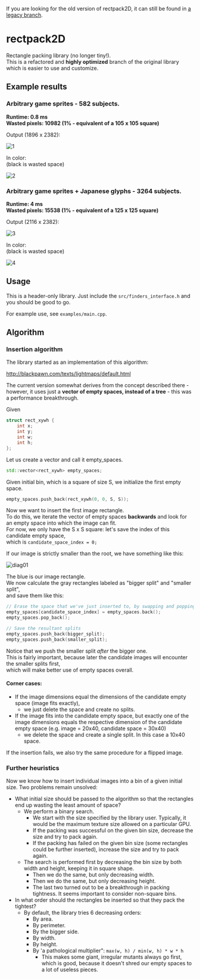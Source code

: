 If you are looking for the old version of rectpack2D, it can still be found in [a legacy branch](https://github.com/TeamHypersomnia/rectpack2D/tree/legacy).

# rectpack2D

Rectangle packing library (no longer tiny!).  
This is a refactored and **highly optimized** branch of the original library which is easier to use and customize.  

## Example results

### Arbitrary game sprites - 582 subjects.  

**Runtime: 0.8 ms**  
**Wasted pixels: 10982 (1% - equivalent of a 105 x 105 square)**  

Output (1896 x 2382):

![1](example/images/atlas_small.png)

In color:  
(black is wasted space)

![2](example/images/atlas_small_color.png)

### Arbitrary game sprites + Japanese glyphs - 3264 subjects.  

**Runtime: 4 ms**  
**Wasted pixels: 15538 (1% - equivalent of a 125 x 125 square)**  

Output (2116 x 2382):

![3](example/images/atlas_big.png)

In color:  
(black is wasted space)

![4](example/images/atlas_big_color.png)

## Usage

This is a header-only library.
Just include the ``src/finders_interface.h`` and you should be good to go.

For example use, see ``examples/main.cpp``.

## Algorithm

### Insertion algorithm

The library started as an implementation of this algorithm:

http://blackpawn.com/texts/lightmaps/default.html

The current version somewhat derives from the concept described there -  
however, it uses just a **vector of empty spaces, instead of a tree** - this was a performance breakthrough.  

Given

```cpp
struct rect_xywh {
	int x;
	int y;
	int w;
	int h;
};
````

Let us create a vector and call it empty_spaces.

```cpp
std::vector<rect_xywh> empty_spaces;
````

Given initial bin, which is a square of size S, we initialize the first empty space.

```cpp
empty_spaces.push_back(rect_xywh(0, 0, S, S));
````

Now we want to insert the first image rectangle.  
To do this, we iterate the vector of empty spaces **backwards** and look for an empty space into which the image can fit.  
For now, we only have the S x S square: let's save the index of this candidate empty space,  
which is ``candidate_space_index = 0;``  

If our image is strictly smaller than the root, we have something like this:

![diag01](example/images/diag01.png)

The blue is our image rectangle.  
We now calculate the gray rectangles labeled as "bigger split" and "smaller split",  
and save them like this:  

```cpp
// Erase the space that we've just inserted to, by swapping and popping.
empty_spaces[candidate_space_index] = empty_spaces.back();
empty_spaces.pop_back();

// Save the resultant splits
empty_spaces.push_back(bigger_split);
empty_spaces.push_back(smaller_split);
````

Notice that we push the smaller split *after* the bigger one.  
This is fairly important, because later the candidate images will encounter the smaller splits first,  
which will make better use of empty spaces overall.  

#### Corner cases:

- If the image dimensions equal the dimensions of the candidate empty space (image fits exactly),
	- we just delete the space and create no splits.  
- If the image fits into the candidate empty space, but exactly one of the image dimensions equals the respective dimension of the candidate empty space (e.g. image = 20x40, candidate space = 30x40)
	- we delete the space and create a single split. In this case a 10x40 space.

If the insertion fails, we also try the same procedure for a flipped image.

### Further heuristics

Now we know how to insert individual images into a bin of a given initial size.
Two problems remain unsolved:

- What initial size should be passed to the algorithm so that the rectangles end up wasting the least amount of space?
	- We perform a binary search.
		- We start with the size specified by the library user. Typically, it would be the maximum texture size allowed on a particular GPU.
		- If the packing was successful on the given bin size, decrease the size and try to pack again.
		- If the packing has failed on the given bin size (some rectangles could be further inserted), increase the size and try to pack again.
	- The search is performed first by decreasing the bin size by both width and height, keeping it in square shape.
		- Then we do the same, but only decreasing width.
		- Then we do the same, but only decreasing height.
		- The last two turned out to be a breakthrough in packing tightness. It seems important to consider non-square bins.
- In what order should the rectangles be inserted so that they pack the tightest?
	- By default, the library tries 6 decreasing orders:
		- By area.
		- By perimeter.
		- By the bigger side.
		- By width.
		- By height.
		- By 'a pathological multiplier": ``max(w, h) / min(w, h) * w * h``
			- This makes some giant, irregular mutants always go first, which is good, because it doesn't shred our empty spaces to a lot of useless pieces.
